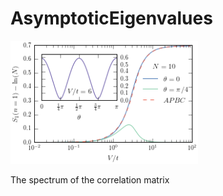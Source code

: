 # AsymptoticEigenvalues

<img src="https://github.com/DelMaestroGroup/PartEntFermions/blob/master/DegeneracyEffect/degeneracyEffect.png?raw=true" width=300px>

The spectrum of the correlation matrix <math>{\sf C}_A/<math> of free fermions calculated via exact diagonalization (empty circles) and from the asymptotic relation in Eq.~(\ref{eq:nu_asymptotic}) (filled circles) for <math>N=10^5</math> at half-filling with partition size <math>\ell=10^5</math>.  Insets: The corresponding number probability distribution <math>P_n</math> vs <math>n-\langle n \rangle/<math> on a linear (left) and log (right) scale.  The solid line shows a normal distribution <math>\mathcal{N}/<math> with the average <math>\langle n \rangle</math> and variance <math>\sigma^2</math> of <math>P_n</math> demonstrating its convergence but narrow width.